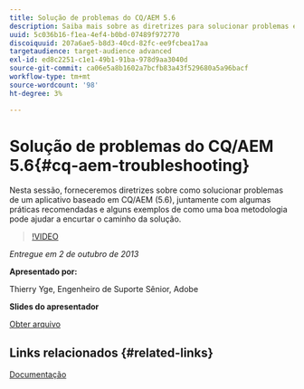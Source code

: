 ```yaml
---
title: Solução de problemas do CQ/AEM 5.6
description: Saiba mais sobre as diretrizes para solucionar problemas em um aplicativo baseado em CQ/AEM (5.6), além de algumas práticas recomendadas e alguns exemplos de como uma boa metodologia pode ajudar a encurtar o caminho da solução.
uuid: 5c036b16-f1ea-4ef4-b0bd-07489f972770
discoiquuid: 207a6ae5-b8d3-40cd-82fc-ee9fcbea17aa
targetaudience: target-audience advanced
exl-id: ed8c2251-c1e1-49b1-91ba-978d9aa3040d
source-git-commit: ca06e5a8b1602a7bcfb83a43f529680a5a96bacf
workflow-type: tm+mt
source-wordcount: '98'
ht-degree: 3%

---
```


# Solução de problemas do CQ/AEM 5.6{#cq-aem-troubleshooting}

Nesta sessão, forneceremos diretrizes sobre como solucionar problemas de um aplicativo baseado em CQ/AEM (5.6), juntamente com algumas práticas recomendadas e alguns exemplos de como uma boa metodologia pode ajudar a encurtar o caminho da solução.

>[!VIDEO](https://video.tv.adobe.com/v/19571/?quality=9)

*Entregue em 2 de outubro de 2013*

**Apresentado por:**

Thierry Yge, Engenheiro de Suporte Sênior, Adobe

**Slides do apresentador**

[Obter arquivo](assets/gems-cq-troubleshoot-ppt-2.pdf)

## Links relacionados {#related-links}

[Documentação](http://docs.adobe.com/docs/en/cq/current/howto/troubleshoot.html)
